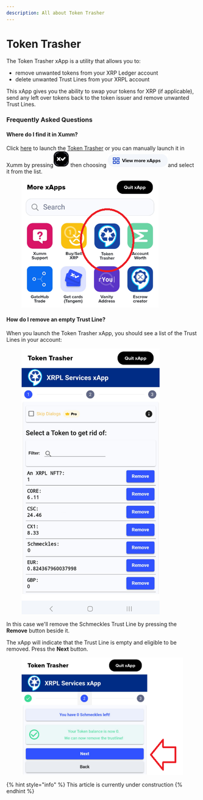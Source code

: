 ```yaml
---
description: All about Token Trasher
---
```


# Token Trasher

The Token Trasher xApp is a utility that allows you to:

* remove unwanted tokens from your XRP Ledger account
* delete unwanted Trust Lines from your XRPL account

This xApp gives you the ability to swap your tokens for XRP (if applicable), send any left over tokens back to the token issuer and remove unwanted Trust Lines.

### Frequently Asked Questions

#### Where do I find it in Xumm?

Click [here](https://xumm.app/detect/xapp:nixer.tokentrasher) to launch the [Token Trasher](https://xumm.app/detect/xapp:nixer.tokentrasher) or you can manually launch it in Xumm by pressing<img src="../../.gitbook/assets/image (5).png" alt="" data-size="line"> then choosing <img src="../../.gitbook/assets/image (3) (5).png" alt="" data-size="line">and select it from the list.

<figure><img src="../../.gitbook/assets/Token Trasher .png" alt=""><figcaption></figcaption></figure>

#### How do I remove an empty Trust Line?

When you launch the Token Trasher xApp, you should see a list of the Trust Lines in your account:

<figure><img src="../../.gitbook/assets/Token Trasher  (1).png" alt=""><figcaption></figcaption></figure>

In this case we'll remove the Schmeckles Trust Line by pressing the **Remove** button beside it.

The xApp will indicate that the Trust Line is empty and eligible to be removed. Press the **Next** button.

<figure><img src="../../.gitbook/assets/Token Trasher -1.png" alt=""><figcaption></figcaption></figure>

{% hint style="info" %}
This article is currently under construction
{% endhint %}
